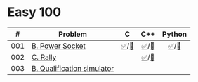 # Easy 100

|#|Problem|C|C++|Python|
|:--:|----|:--:|:--:|:--:|
|001|[B. Power Socket](https://atcoder.jp/contests/abc139/tasks/abc139_b)|[✅](https://atcoder.jp/contests/abc139/submissions/47990066)/[📝](001/main.c)|[✅](https://atcoder.jp/contests/abc139/submissions/47989913)/[📝](001/main.cpp)|[✅](https://atcoder.jp/contests/abc139/submissions/47989985)/[📝](001/main.py)|
|002|[C. Rally](https://atcoder.jp/contests/abc156/tasks/abc156_c)||[✅](https://atcoder.jp/contests/abc156/submissions/47989604)/[📝](002/main.cpp)||
|003|[B. Qualification simulator](https://atcoder.jp/contests/code-festival-2016-qualb/tasks/codefestival_2016_qualB_b)||||